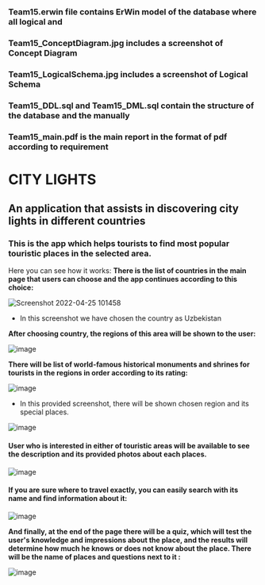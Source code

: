 ### Team15.erwin file contains ErWin model of the database where all logical and
### Team15_ConceptDiagram.jpg includes a screenshot of Concept Diagram
### Team15_LogicalSchema.jpg includes a screenshot of Logical Schema
### Team15_DDL.sql and Team15_DML.sql contain the structure of the database and the manually
### Team15_main.pdf is the main report in the format of pdf according to requirement





# CITY LIGHTS

## An application that assists in discovering city lights in different countries
### This is the app which helps tourists to find most popular touristic places in the selected area. 
Here you can see how it works:
**There is the list of countries in the main page that users can choose and the app continues according to this choice:**

![Screenshot 2022-04-25 101458](https://user-images.githubusercontent.com/72012965/165026015-309d1db5-728a-4d1d-a73a-e176fdaa87a6.png)

* In this screenshot we have chosen the country as Uzbekistan


**After choosing country, the regions of this area will be shown to the user:**

![image](https://user-images.githubusercontent.com/72012965/165027089-5f3b9dd1-21a4-4755-ab33-602d93556660.png)

**There will be list of world-famous historical monuments and shrines for tourists in the regions in order according to its rating:**

![image](https://user-images.githubusercontent.com/72012965/165029057-14b0ced1-dbe3-4bd2-be5a-bd7a27d63602.png)


* In this provided screenshot, there will be shown chosen region and its special places.

![image](https://user-images.githubusercontent.com/72012965/165029083-ab55ce47-9e9b-429e-9936-3f4ceda565d3.png)

#### User who is interested in either of touristic areas will be available to see the description and its provided photos about each places.

![image](https://user-images.githubusercontent.com/72012965/165030192-7568656e-0a0a-42bd-82b2-1d1c56eb5be2.png)

#### If you are sure where to travel exactly, you can easily search with its name and find information about it:

![image](https://user-images.githubusercontent.com/72012965/165033315-66f9c412-bba3-4928-b042-ccc892c068bd.png)


**And finally, at the end of the page there will be a quiz, which will test the user's knowledge and impressions about the place, and the results will determine how much he knows or does not know about the place. There will be the name of places and questions next to it :**

![image](https://user-images.githubusercontent.com/72012965/165031358-d50a96e8-9542-4389-bada-3e1fc4f912ae.png)



 
